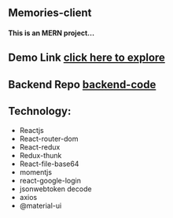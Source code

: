 ## Memories-client
#### This is an MERN project...

## Demo Link [click here to explore](https://memories-sh.netlify.app/)

## Backend Repo [backend-code](https://github.com/ShahinurAlamBhuiyan/memories-server)

## Technology:
+ Reactjs
+ React-router-dom
+ React-redux
+ Redux-thunk
+ React-file-base64
+ momentjs
+ react-google-login
+ jsonwebtoken decode
+ axios
+ @material-ui
